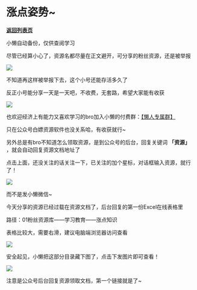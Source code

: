 # 涨点姿势~

[**返回列表页**](/gzh/懒人手册)

小懒自动备份，仅供查阅学习

尽管已经算小心了，资源名都尽量在正文避开，可分享的粉丝资源，还是被举报

![](https://mmbiz.qpic.cn/sz_mmbiz_png/RDnsI9KkLHVcPsOv1baTttBDojztDhtXbwIlq19pXuQv7gbMf3P5ibr3LpPeIrlX3yicoDnmstpkPTR4vFKTm28w/640?wx_fmt=png&from;=appmsg)

不知道再这样被举报下去，这个小号还能存活多久了

反正小号能分享一天是一天吧，不收费，无套路，希望大家能有收获

![](https://mmbiz.qpic.cn/sz_mmbiz_png/RDnsI9KkLHVcPsOv1baTttBDojztDhtXObTovWOegwIJlbP4H2hibbRl4gf0iatCYibVC7mUqtsZVxkyFNVwRZHsQ/640?wx_fmt=png&from;=appmsg)

也欢迎经济上有能力又喜欢学习的bro加入小懒的付费群：[【懒人专属群】](http://mp.weixin.qq.com/s?__biz=MzkwNjE5NDYzOQ==&mid=2247492884&idx=1&sn=9d3d33b3a686b90db01a5202ab542a42&chksm=c0ee9eb4f79917a2cbb819ccab138860c13abb684389c4f82abca782626eafec0bc99d727f3c&scene=21#wechat_redirect)  

只在公众号白嫖资源软件也没关系哈，有收获就行~

另外总是有bro不知道怎么领取资源，是到公众号的后台，回复关键词 **「资源」** ，就会自动回复资源文档地址了

点击上面，还没关注的话关注一下，已关注的加个星标，对话框输入资源，就行了！

![](https://mmbiz.qpic.cn/sz_mmbiz_jpg/RDnsI9KkLHVcPsOv1baTttBDojztDhtXtib4njUO6n0jFTN3HpHrW3u9RFlP3icc8jxuzwsIxgEv3ZGGjqZLGmicA/640?wx_fmt=jpeg&from;=appmsg)

而不是发小懒微信~

今天分享的资源已经过载在资源文档了，后台回复的第一份Excel在线表格里

路径：01粉丝资源库——学习教育——涨点知识

表格比较大，需要右滑，建议电脑端浏览器访问查看

![](https://mmbiz.qpic.cn/sz_mmbiz_png/RDnsI9KkLHVcPsOv1baTttBDojztDhtXeV17bnTxiahc85NsyEatfv2rpXNNghZicXJRug1FSpP5hklcBf5wmSPQ/640?wx_fmt=png&from;=appmsg)

安全起见，小懒把这部分目录藏下图了，点击下发图片即可查看！

![](https://mmbiz.qpic.cn/sz_mmbiz_png/RDnsI9KkLHVcPsOv1baTttBDojztDhtXb67K2odX6vdwMkw7O1Imjag4ahQqUq25lkMnyMyaK5G5nxrBxLpKvg/640?wx_fmt=png&from;=appmsg)

  

注意是公众号后台回复资源领取文档，第一个链接就是了~

